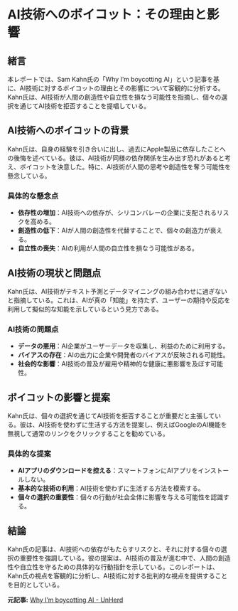 # AI技術へのボイコット：その理由と影響

## 緒言

本レポートでは、Sam Kahn氏の「Why I’m boycotting AI」という記事を基に、AI技術に対するボイコットの理由とその影響について客観的に分析する。Kahn氏は、AI技術が人間の創造性や自立性を損なう可能性を指摘し、個々の選択を通じてAI技術を拒否することを提唱している。

## AI技術へのボイコットの背景

Kahn氏は、自身の経験を引き合いに出し、過去にApple製品に依存したことへの後悔を述べている。彼は、AI技術が同様の依存関係を生み出す恐れがあると考え、ボイコットを決意した。特に、AI技術が人間の思考や創造性を奪う可能性を懸念している。

### 具体的な懸念点

- **依存性の増加**：AI技術への依存が、シリコンバレーの企業に支配されるリスクを高める。
- **創造性の低下**：AIが人間の創造性を代替することで、個々の創造力が衰える。
- **自立性の喪失**：AIの利用が人間の自立性を損なう可能性がある。

## AI技術の現状と問題点

Kahn氏は、AI技術がテキスト予測とデータマイニングの組み合わせに過ぎないと指摘している。これは、AIが真の「知能」を持たず、ユーザーの期待や反応を利用して擬似的な知能を示しているという見方である。

### AI技術の問題点

- **データの悪用**：AI企業がユーザーデータを収集し、利益のために利用する。
- **バイアスの存在**：AIの出力に企業や開発者のバイアスが反映される可能性。
- **社会的な影響**：AI技術の普及が雇用や精神的な健康に悪影響を及ぼす可能性。

## ボイコットの影響と提案

Kahn氏は、個々の選択を通じてAI技術を拒否することが重要だと主張している。彼は、AI技術を使わずに生活する方法を提案し、例えばGoogleのAI機能を無視して通常のリンクをクリックすることを勧めている。

### 具体的な提案

- **AIアプリのダウンロードを控える**：スマートフォンにAIアプリをインストールしない。
- **基本的な技術の利用**：AI技術を使わずに生活する方法を模索する。
- **個々の選択の重要性**：個々の行動が社会全体に影響を与える可能性を認識する。

## 結論

Kahn氏の記事は、AI技術への依存がもたらすリスクと、それに対する個々の選択の重要性を強調している。彼の提案は、AI技術の普及が進む中で、人間の創造性や自立性を守るための具体的な行動指針を示している。このレポートは、Kahn氏の視点を客観的に分析し、AI技術に対する批判的な視点を提供することを目的としている。

**元記事:** [Why I’m boycotting AI - UnHerd](https://unherd.com/2025/03/why-im-boycotting-ai/)